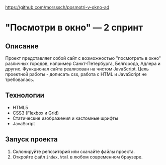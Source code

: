 https://github.com/morsssch/posmotri-v-okno-ad

# "Посмотри в окно" — 2 спринт

## Описание
Проект представляет собой сайт с возможностью "посмотреть в окно" различных городов, например Санкт-Петербурга, Белгорода, Адлера и других. Функционал сайта реализован на чистом JavaScript. Цель проектной работы - дописать css, работа с HTML и JavaScript не требовалась.

## Технологии
- HTML5  
- CSS3 (Flexbox и Grid)  
- Статические изображения и кастомные шрифты  
- JavaScript

## Запуск проекта
1. Склонируйте репозиторий или скачайте файлы проекта.  
2. Откройте файл `index.html` в любом современном браузере. 
